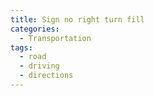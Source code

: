 ```yaml
---
title: Sign no right turn fill
categories:
  - Transportation
tags:
  - road
  - driving
  - directions
---
```

